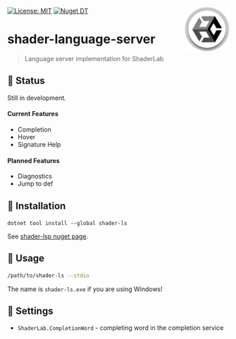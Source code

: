 <a href="#"><img align="right" src="./etc/logo.png" width="20%"></a>

[![License: MIT](https://img.shields.io/badge/License-MIT-green.svg)](https://opensource.org/licenses/MIT)
[![Nuget DT](https://img.shields.io/nuget/dt/shader-ls?logo=nuget&logoColor=49A2E6)](https://www.nuget.org/packages/shader-ls/)

# shader-language-server
> Language server implementation for ShaderLab

## 🚧 Status

Still in development.

#### Current Features

- Completion
- Hover
- Signature Help

#### Planned Features

- Diagnostics
- Jump to def

## 💾 Installation

`dotnet tool install --global shader-ls`

See [shader-lsp nuget page]().

## 🔨 Usage

```sh
/path/to/shader-ls --stdio
```

The name is `shader-ls.exe` if you are using Windows!

## 🔧 Settings

- `ShaderLab.CompletionWord` - completing word in the completion service

